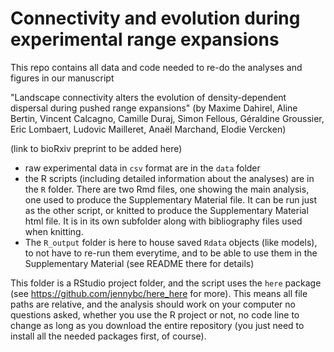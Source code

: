 # Connectivity and evolution during experimental range expansions

 This repo contains all data and code needed to re-do the analyses and figures in our manuscript

"Landscape connectivity alters the evolution of density-dependent dispersal during pushed range expansions" (by Maxime Dahirel, Aline Bertin, Vincent Calcagno, Camille Duraj, Simon Fellous, Géraldine Groussier, Eric Lombaert, Ludovic Mailleret, Anaël Marchand, Elodie Vercken)

(link to bioRxiv preprint to be added here)

- raw experimental data in `csv` format are in the `data` folder
- the R scripts (including detailed information about the analyses) are in the `R` folder. There are two Rmd files, one showing the main analysis, one used to produce the Supplementary Material file. It can be run just as the other script, or knitted to produce the Supplementary Material html file. It is in its own subfolder along with bibliography files used when knitting.
- The `R_output` folder is here to house saved `Rdata` objects (like models), to not have to re-run them everytime, and to be able to use them in the Supplementary Material (see README there for details)

This folder is a RStudio project folder, and the script uses the `here` package (see https://github.com/jennybc/here_here for more). This means all file paths are relative, and the analysis should work on your computer no questions asked, whether you use the R project or not, no code line to change as long as you download the entire repository (you just need to install all the needed packages first, of course).
